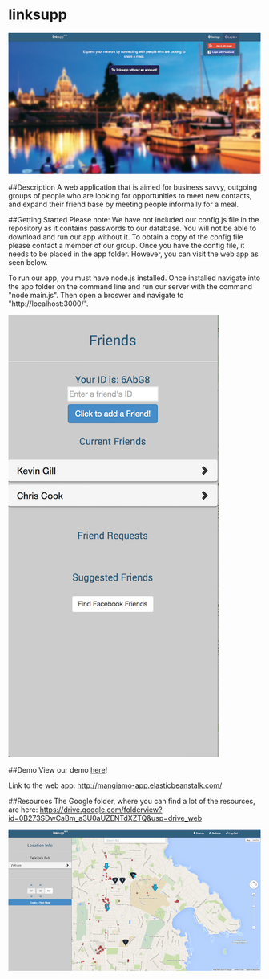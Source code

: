linksupp
====

![Login](screenshots/LoginScreen.png)

##Description
A web application that is aimed for business savvy, outgoing groups of people who are looking for opportunities to meet new contacts, and expand their friend base by meeting people informally for a meal.

##Getting Started
Please note: We have not included our config.js file in the repository as it contains passwords to our database. You will not be able to download and run our app without it. To obtain a copy of the config file please contact a member of our group. Once you have the config file, it needs to be placed in the app folder. However, you can visit the web app as seen below.

To run our app, you must have node.js installed. Once installed navigate into the app folder on the command line and run our server with the command "node main.js". Then open a broswer and navigate to "http://localhost:3000/".

![Friend](screenshots/FriendScreen.png)

##Demo
View our demo [here](http://youtu.be/6ol6h0DApqQ)!

Link to the web app: http://mangiamo-app.elasticbeanstalk.com/

##Resources
The Google folder, where you can find a lot of the resources, are here: https://drive.google.com/folderview?id=0B273SDwCaBm_a3U0aUZENTdXZTQ&usp=drive_web

![Map](screenshots/MapScreen.png)
